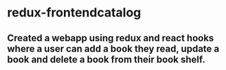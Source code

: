 # redux-frontendcatalog

## Created a webapp using redux and react hooks where a user can add a book they read, update a book and delete a book from their book shelf.  
